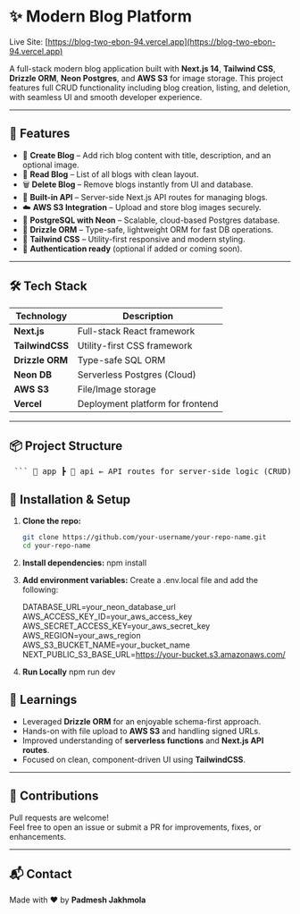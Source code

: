 # ✨ Modern Blog Platform

Live Site: [https://blog-two-ebon-94.vercel.app](https://blog-two-ebon-94.vercel.app)

A full-stack modern blog application built with **Next.js 14**, **Tailwind CSS**, **Drizzle ORM**, **Neon Postgres**, and **AWS S3** for image storage. This project features full CRUD functionality including blog creation, listing, and deletion, with seamless UI and smooth developer experience.

---

## 🚀 Features

- 📝 **Create Blog** – Add rich blog content with title, description, and an optional image.
- 📖 **Read Blog** – List of all blogs with clean layout.
- 🗑️ **Delete Blog** – Remove blogs instantly from UI and database.
- 🧰 **Built-in API** – Server-side Next.js API routes for managing blogs.
- ☁️ **AWS S3 Integration** – Upload and store blog images securely.
- 🧩 **PostgreSQL with Neon** – Scalable, cloud-based Postgres database.
- 🔧 **Drizzle ORM** – Type-safe, lightweight ORM for fast DB operations.
- 💅 **Tailwind CSS** – Utility-first responsive and modern styling.
- 🔐 **Authentication ready** (optional if added or coming soon).

---

## 🛠️ Tech Stack

| Technology      | Description                      |
| --------------- | -------------------------------- |
| **Next.js**     | Full-stack React framework       |
| **TailwindCSS** | Utility-first CSS framework      |
| **Drizzle ORM** | Type-safe SQL ORM                |
| **Neon DB**     | Serverless Postgres (Cloud)      |
| **AWS S3**      | File/Image storage               |
| **Vercel**      | Deployment platform for frontend |

---

## 📦 Project Structure

<pre lang="markdown"> ``` 📁 app ┣ 📁 api ← API routes for server-side logic (CRUD) ┣ 📁 components ← Reusable UI components ┣ 📁 lib ← Database config, actions ┣ 📁 public ← Static assets like icons and logos ┣ 📁 styles ← Global styles if any ┣ 📄 (root)/page.tsx ← Homepage ``` </pre>

## 🔧 Installation & Setup

1. **Clone the repo:**

   ```bash
   git clone https://github.com/your-username/your-repo-name.git
   cd your-repo-name

   ```

2. **Install dependencies:**
   npm install

3. **Add environment variables:**
   Create a .env.local file and add the following:

   DATABASE_URL=your_neon_database_url
   AWS_ACCESS_KEY_ID=your_aws_access_key
   AWS_SECRET_ACCESS_KEY=your_aws_secret_key
   AWS_REGION=your_aws_region
   AWS_S3_BUCKET_NAME=your_bucket_name
   NEXT_PUBLIC_S3_BASE_URL=https://your-bucket.s3.amazonaws.com/

4. **Run Locally**
   npm run dev

## 🧠 Learnings

- Leveraged **Drizzle ORM** for an enjoyable schema-first approach.
- Hands-on with file upload to **AWS S3** and handling signed URLs.
- Improved understanding of **serverless functions** and **Next.js API routes**.
- Focused on clean, component-driven UI using **TailwindCSS**.

---

## 🤝 Contributions

Pull requests are welcome!  
Feel free to open an issue or submit a PR for improvements, fixes, or enhancements.

---

## 📬 Contact

Made with ❤️ by **Padmesh Jakhmola**
